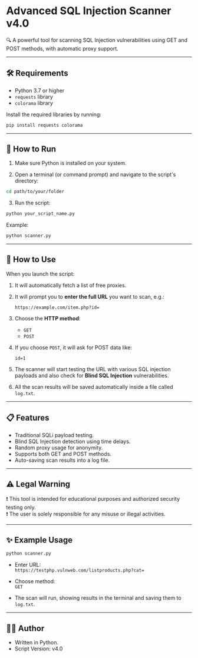 # Advanced SQL Injection Scanner v4.0

🔍 A powerful tool for scanning SQL Injection vulnerabilities using GET and POST methods, with automatic proxy support.

---

## 🛠️ Requirements

- Python 3.7 or higher
- `requests` library
- `colorama` library

Install the required libraries by running:
```bash
pip install requests colorama
```

---

## 🚀 How to Run

1. Make sure Python is installed on your system.

2. Open a terminal (or command prompt) and navigate to the script's directory:
```bash
cd path/to/your/folder
```

3. Run the script:
```bash
python your_script_name.py
```
Example:
```bash
python scanner.py
```

---

## 📝 How to Use

When you launch the script:

1. It will automatically fetch a list of free proxies.

2. It will prompt you to **enter the full URL** you want to scan, e.g.:
   ```
   https://example.com/item.php?id=
   ```

3. Choose the **HTTP method**:
   - `GET`
   - `POST`

4. If you choose `POST`, it will ask for POST data like:
   ```
   id=1
   ```

5. The scanner will start testing the URL with various SQL injection payloads and also check for **Blind SQL Injection** vulnerabilities.

6. All the scan results will be saved automatically inside a file called `log.txt`.

---

## 📋 Features

- Traditional SQLi payload testing.
- Blind SQL Injection detection using time delays.
- Random proxy usage for anonymity.
- Supports both GET and POST methods.
- Auto-saving scan results into a log file.

---

## ⚠️ Legal Warning

❗ This tool is intended for educational purposes and authorized security testing only.  
❗ The user is solely responsible for any misuse or illegal activities.

---

## ✨ Example Usage

```bash
python scanner.py
```
- Enter URL:  
  `https://testphp.vulnweb.com/listproducts.php?cat=`

- Choose method:  
  `GET`

- The scan will run, showing results in the terminal and saving them to `log.txt`.

---

## 👨‍💻 Author

- Written in Python.
- Script Version: v4.0

